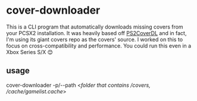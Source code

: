 # cover-downloader

This is a CLI program that automatically downloads missing covers from your PCSX2 installation.
It was heavily based off [PS2CoverDL](https://github.com/xlenore/ps2-covers) and in fact, I'm using its giant covers repo as the covers' source.
I worked on this to focus on cross-compatibility and performance. You could run this even in a Xbox Series S/X 😊

## usage
cover-downloader -p/--path <_folder that contains /covers, /cache/gamelist.cache_>